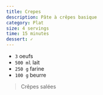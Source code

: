 ```yaml
---
title: Crepes
description: Pâte à crêpes basique
category: Plat
size: 4 servings
time: 15 minutes
dessert: ✓
---
```


* `3` oeufs
* `500 ml` lait
* `250 g` farine
* `100 g` beurre

> Crêpes salées
